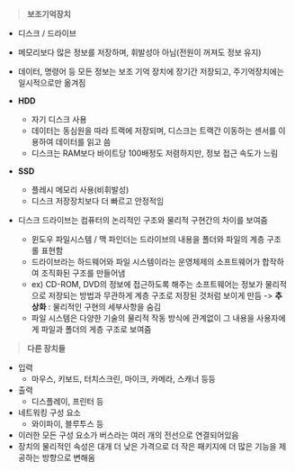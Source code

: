 >**보조기억장치**
+ 디스크 / 드라이브 
+ 메모리보다 많은 정보를 저장하며, 휘발성아 아님(전원이 꺼져도 정보 유지)
+ 데이터, 명령어 등 모든 정보는 보조 기억 장치에 장기간 저장되고, 주기억장치에는 일시적으로만 옮겨짐 
+ **HDD**
  + 자기 디스크 사용 
  + 데이터는 동심원을 따라 트랙에 저장되며, 디스크는 트랙간 이동하는 센서를 이용하여 데이터를 읽고 씀 
  + 디스크는 RAM보다 바이트당 100배정도 저렴하지만, 정보 접근 속도가 느림 
+ **SSD**
  + 플레시 메모리 사용(비휘발성)
  + 디스크 저장장치보다 더 빠르고 안정적임 
  
+ 디스크 드라이브는 컴퓨터의 논리적인 구조와 물리적 구현간의 차이를 보여줌
  + 윈도우 파일시스템 / 맥 파인더는 드라이브의 내용을 폴더와 파일의 계층 구조롤 표현함 
  + 드라이브라는 하드웨어와 파일 시스템이라는 운영체제의 소프트웨어가 합작하여 조직화된 구조를 만들어냄 
  + ex) CD-ROM, DVD의 정보에 접근하도록 해주는 소프트웨어는 정보가 물리적으로 저장되는 방법과 무관하게 계층 구조로 저장된 것처럼 보이게 만듬 -> **추상화** : 물리적인 구현의 세부사항을 숨김
  + 파일 시스템은 다양한 기술의 물리적 작동 방식에 관계없이 그 내용을 사용자에게 파일과 폴더의 게층 구조로 보여줌  

>**다른 장치들**
+ 입력
  + 마우스, 키보드, 터치스크린, 마이크, 카메라, 스캐너 등등
+ 출력
  + 디스플레이, 프린터 등 
+ 네트워킹 구성 요소
  + 와이파이, 블루투스 등 
+ 이러한 모든 구성 요소가 버스라는 여러 개의 전선으로 연결되어있음 
+ 장치의 물리적인 속성은 대개 더 낮은 가격으로 더 작은 패키지에 더 많은 기능을 제공하는 방향으로 변해옴 


  